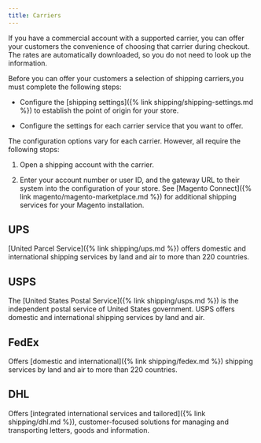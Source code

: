 ```yaml
---
title: Carriers
---
```


If you have a commercial account with a supported carrier, you can offer your customers the convenience of choosing that carrier during checkout. The rates are automatically downloaded, so you do not need to look up the information.

Before you can offer your customers a selection of shipping carriers,you must complete the following steps:

*  Configure the [shipping settings]({% link shipping/shipping-settings.md %}) to establish the point of origin for your store.

*  Configure the settings for each carrier service that you want to offer.

The configuration options vary for each carrier. However, all require the following stops:

1.  Open a shipping account with the carrier.

2.  Enter your account number or user ID, and the gateway URL to their system into the configuration of your store. See [Magento Connect]({% link magento/magento-marketplace.md %}) for additional shipping services for your Magento installation.

## UPS

[United Parcel Service]({% link shipping/ups.md %}) offers domestic and international shipping services by land and air to more than 220 countries.

## USPS

The [United States Postal Service]({% link shipping/usps.md %}) is the independent postal service of United States government. USPS offers domestic and international shipping services by land and air.

## FedEx

Offers [domestic and international]({% link shipping/fedex.md %}) shipping services by land and air to more than 220 countries.

## DHL

Offers [integrated international services and tailored]({% link shipping/dhl.md %}), customer-focused solutions for managing and transporting letters, goods and information.
